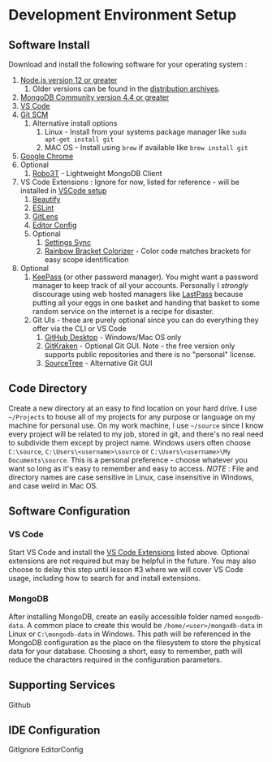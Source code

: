# Development Environment Setup
## Software Install
Download and install the following software for your operating system :
1.  [Node.js version 12 or greater](https://nodejs.org/en/)
    1.  Older versions can be found in the [distribution archives](https://nodejs.org/dist/).
2.  [MongoDB Community version 4.4 or greater](https://www.mongodb.com/try/download/community)
3. [VS Code](https://code.visualstudio.com/Download)
4. [Git SCM](https://git-scm.com/download/)
   1. Alternative install options
      1. Linux - Install from your systems package manager like `sudo apt-get install git`
      2. MAC OS - Install using `brew` if available like `brew install git`
5. [Google Chrome](https://www.google.com/chrome/index.html)
6. Optional
   1. [Robo3T](https://robomongo.org/download) - Lightweight MongoDB Client
7. <a id="extensions">VS Code Extensions</a> : Ignore for now, listed for reference - will be installed in [VSCode setup](#vs-code)
   1. [Beautify](https://marketplace.visualstudio.com/items?itemName=HookyQR.beautify)
   2. [ESLint](https://marketplace.visualstudio.com/items?itemName=dbaeumer.vscode-eslint)
   3. [GitLens](https://marketplace.visualstudio.com/items?itemName=eamodio.gitlens)
   4. [Editor Config](https://marketplace.visualstudio.com/items?itemName=EditorConfig.EditorConfig)
   5. Optional
      1. [Settings Sync](https://marketplace.visualstudio.com/items?itemName=Shan.code-settings-sync)
      2. [Rainbow Bracket Colorizer](https://marketplace.visualstudio.com/items?itemName=CoenraadS.bracket-pair-colorizer-2) - Color code matches brackets for easy scope identification
8. Optional
   1. [KeePass](https://keepass.info/) (or other password manager).  You might want a password manager to keep track of all your accounts.  Personally I *strongly* discourage using web hosted managers like [LastPass](https://www.dailymail.co.uk/sciencetech/article-7470155/Google-warns-users-password-manager-Lastpass-bug-exposed-credentials-hacked.html) because putting all your eggs in one basket and handing that basket to some random service on the internet is a recipe for disaster.
   2. Git UIs - these are purely optional since you can do everything they offer via the CLI or VS Code
      1. [GitHub Desktop](https://desktop.github.com/) - Windows/Mac OS only
      2. [GitKraken](https://www.gitkraken.com/) - Optional Git GUI.  Note - the free version only supports public repositories and there is no "personal" license.
      3. [SourceTree](https://www.sourcetreeapp.com/) - Alternative Git GUI

## Code Directory
Create a new directory at an easy to find location on your hard drive.  I use `~/Projects` to house all of my projects for any purpose or language on my machine for personal use.  On my work machine, I use `~/source` since I know every project will be related to my job, stored in git, and there's no real need to subdivide them except by project name.  Windows users often choose `C:\source`, `C:\Users\<username>\source` or `C:\Users\<username>\My Documents\source`.  This is a personal preference - choose whatever you want so long as it's easy to remember and easy to access.
*NOTE* : File and directory names are case sensitive in Linux, case insensitive in Windows, and case weird in Mac OS.
## Software Configuration
### VS Code
Start VS Code and install the [VS Code Extensions](#extensions) listed above.  Optional extensions are not required but may be helpful in the future.  You may also choose to delay this step until lesson #3 where we will cover VS Code usage, including how to search for and install extensions.

### MongoDB
After installing MongoDB, create an easily accessible folder named `mongodb-data`.  A common place to create this would be `/home/<user>/mongodb-data` in Linux or `C:\mongodb-data` in Windows.  This path will be referenced in the MongoDB configuration as the place on the filesystem to store the physical data for your database.  Choosing a short, easy to remember, path will reduce the characters required in the configuration parameters.


## Supporting Services
Github

## IDE Configuration
GitIgnore
EditorConfig